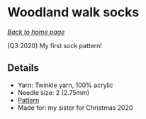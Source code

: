 # Woodland walk socks

[*Back to home page*](..)

(Q3 2020) My first sock pattern! 

## Details
- Yarn: Twinkle yarn, 100% acrylic
- Needle size: 2 (2.75mm) 
- [Pattern](https://www.ravelry.com/patterns/library/woodland-walk-socks)
- Made for: my sister for Christmas 2020 
